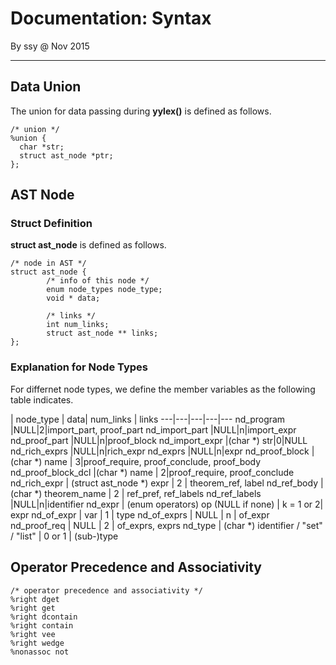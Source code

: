 # Documentation: Syntax
By ssy @ Nov 2015
***

## Data Union
The union for data passing during **yylex()** is defined as follows.
	
	/* union */
	%union {
	  char *str;
	  struct ast_node *ptr;
	};
	

## AST Node
### Struct Definition
**struct ast\_node** is defined as follows.

	/* node in AST */
	struct ast_node {
	        /* info of this node */
	        enum node_types node_type;
	        void * data;
	
	        /* links */
	        int num_links;
	        struct ast_node ** links;
	};

### Explanation for Node Types
For differnet node types, we define the member variables as the following table indicates.

| node_type | data| num_links | links
---|---|---|---|---
nd_program  |NULL|2|import\_part, proof\_part
nd\_import\_part  |NULL|n|import\_expr
nd\_proof\_part  |NULL|n|proof\_block
nd\_import\_expr  |(char *) str|0|NULL
nd\_rich\_exprs  |NULL|n|rich\_expr
nd\_exprs  |NULL|n|expr
nd\_proof\_block  |(char *) name | 3|proof\_require, proof\_conclude, proof\_body
nd\_proof\_block\_dcl  |(char *) name | 2|proof\_require, proof\_conclude
nd\_rich\_expr  | (struct ast_node *) expr | 2 | theorem\_ref, label
nd\_ref\_body  | (char *) theorem\_name | 2 | ref\_pref, ref\_labels
nd\_ref\_labels  |NULL|n|identifier
nd\_expr | (enum operators) op (NULL if none) | k = 1 or 2| expr
nd\_of\_expr | var | 1 | type
nd\_of\_exprs | NULL | n | of\_expr
nd\_proof\_req | NULL | 2 | of\_exprs, exprs
nd\_type | (char *) identifier / "set" / "list" | 0 or 1 | (sub-)type


## Operator Precedence and Associativity
	/* operator precedence and associativity */
	%right dget
	%right get
	%right dcontain
	%right contain
	%right vee
	%right wedge
	%nonassoc not